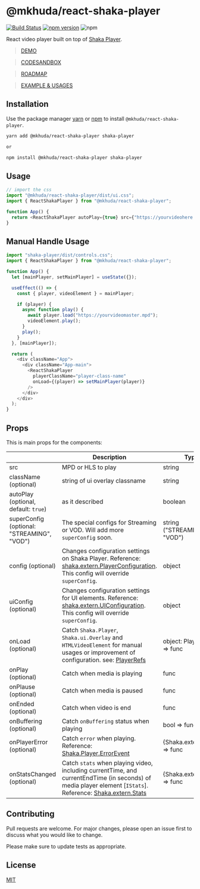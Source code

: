 # @mkhuda/react-shaka-player 
[![Build Status](https://app.travis-ci.com/mkhuda/react-shaka-player.svg?branch=main)](https://app.travis-ci.com/mkhuda/react-shaka-player) [![npm version](https://badge.fury.io/js/%40mkhuda%2Freact-shaka-player.svg)](https://badge.fury.io/js/%40mkhuda%2Freact-shaka-player) ![npm](https://img.shields.io/npm/v/shaka-player?label=shaka-player)

React video player built on top of [Shaka Player](https://github.com/google/shaka-player). 
> [DEMO](https://csb-pygk8-mkhuda.vercel.app/)

> [CODESANDBOX](https://codesandbox.io/s/keen-dewdney-pygk8)

> [ROADMAP](https://github.com/mkhuda/react-shaka-player/wiki/Initial-Roadmap)

> [EXAMPLE & USAGES](https://github.com/mkhuda/react-shaka-player/wiki/Usages-&-Examples)

## Installation

Use the package manager [yarn](https://classic.yarnpkg.com/en/) or [npm](https://www.npmjs.com/) to install `@mkhuda/react-shaka-player`.

```bash
yarn add @mkhuda/react-shaka-player shaka-player

or

npm install @mkhuda/react-shaka-player shaka-player
```

## Usage

```javascript
// import the css
import "@mkhuda/react-shaka-player/dist/ui.css";
import { ReactShakaPlayer } from "@mkhuda/react-shaka-player";

function App() {
  return <ReactShakaPlayer autoPlay={true} src={"https://yourvideohere.mpd"} />;
}
```

## Manual Handle Usage

```javascript
import "shaka-player/dist/controls.css";
import { ReactShakaPlayer } from "@mkhuda/react-shaka-player";

function App() {
  let [mainPlayer, setMainPlayer] = useState({});

  useEffect(() => {
    const { player, videoElement } = mainPlayer;

    if (player) {
      async function play() {
        await player.load("https://yourvideomaster.mpd");
        videoElement.play();
      }
      play();
    }
  }, [mainPlayer]);

  return (
    <div className="App">
      <div className="App-main">
        <ReactShakaPlayer
          playerClassName="player-class-name"
          onLoad={(player) => setMainPlayer(player)}
        />
      </div>
    </div>
  );
}
```

## Props

This is main props for the components:

|                |Description                         |Type                         |
|----------------|-------------------------------|-----------------------------|
|src|MPD or HLS to play            |string           |
|className (optional) | string of ui overlay classname | string |
|autoPlay (optional, default: `true`)| as it described | boolean |
|superConfig (optional: "STREAMING", "VOD") |The special configs for Streaming or VOD. Will add more `superConfig` soon.      | string ("STREAMING" / "VOD")            |
|config (optional) |Changes configuration settings on Shaka Player. Reference: [shaka.extern.PlayerConfiguration](https://shaka-player-demo.appspot.com/docs/api/shaka.extern.html#.PlayerConfiguration). This config will override `superConfig`.      | object            |
|uiConfig (optional) |Changes configuration settings for UI elements. Reference: [shaka.extern.UIConfiguration](https://shaka-player-demo.appspot.com/docs/api/shaka.extern.html#.UIConfiguration). This config will override `superConfig`.      | object            |
|onLoad (optional) |Catch `Shaka.Player`, `Shaka.ui.Overlay` and `HTMLVideoElement` for manual usages or improvement of configuration. see: [PlayerRefs](https://github.com/mkhuda/react-shaka-player/blob/c4459e31027a08165007d03c9a08ff8a3e5de3dc/src/types/index.ts#L3) |object: PlayerRefs => func|
|onPlay (optional)|Catch when media is playing |func|
|onPlause (optional)|Catch when media is paused |func|
|onEnded (optional)|Catch when video is end |func|
|onBuffering (optional)|Catch `onBuffering` status when playing |bool => func|
|onPlayerError (optional)|Catch `error` when playing. Reference: [Shaka.Player.ErrorEvent](https://shaka-player-demo.appspot.com/docs/api/shaka.Player.html#.event:ErrorEvent) |{Shaka.extern.Error} => func|
|onStatsChanged (optional)|Catch `stats` when playing video, including currentTime, and currentEndTime (in seconds) of media player element [`IStats`]. Reference: [Shaka.extern.Stats](https://shaka-player-demo.appspot.com/docs/api/shaka.extern.html#.Stats) |{Shaka.extern.Stats} => func|

## Contributing

Pull requests are welcome. For major changes, please open an issue first to discuss what you would like to change.

Please make sure to update tests as appropriate.

## License

[MIT](https://choosealicense.com/licenses/mit/)
